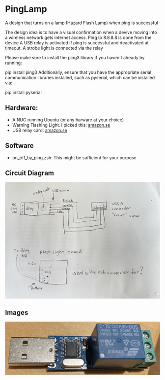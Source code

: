 # PingLamp
A design that turns on a lamp (Hazard Flash Lamp) when ping is successful

The design idea is to have a visual confirmation when a devive moving into a wireless network gets internet access.
Ping to 8.8.8.8 is done from the device
A USB relay is activated if ping is successful and deactivated at timeout.
A strobe light is connected via the relay


Please make sure to install the ping3 library if you haven't already by running:


pip install ping3
Additionally, ensure that you have the appropriate serial communication libraries installed, such as pyserial, which can be installed via:

pip install pyserial

## Hardware:
- A NUC running Ubuntu (or any harware at your choice)
- Warning Flashing Light. I picked this: [amazon.se](https://www.amazon.se/-/en/dp/B07FP3WT89?ref=ppx_yo2ov_dt_b_product_details&th=1)
- USB relay card: [amazon.se](https://www.amazon.se/dp/B07DJ549LX?psc=1&ref=ppx_yo2ov_dt_b_product_details)
## Software
- on_off_by_ping.zsh: This might be sufficient for your purpose
## Circuit Diagram
![](/assets/diagram.jpg)
## Images
![USB Relay board](/assets/usb_relay.jpg)
